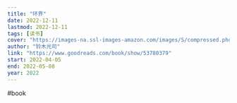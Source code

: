 ```yaml
---
title: "环界"
date: 2022-12-11
lastmod: 2022-12-11
tags: [读书]
cover: "https://images-na.ssl-images-amazon.com/images/S/compressed.photo.goodreads.com/books/1591134311i/53780379.jpg"
author: "铃木光司"
link: "https://www.goodreads.com/book/show/53780379"
start: 2022-04-05
end: 2022-05-08
year: 2022
---
```

#book